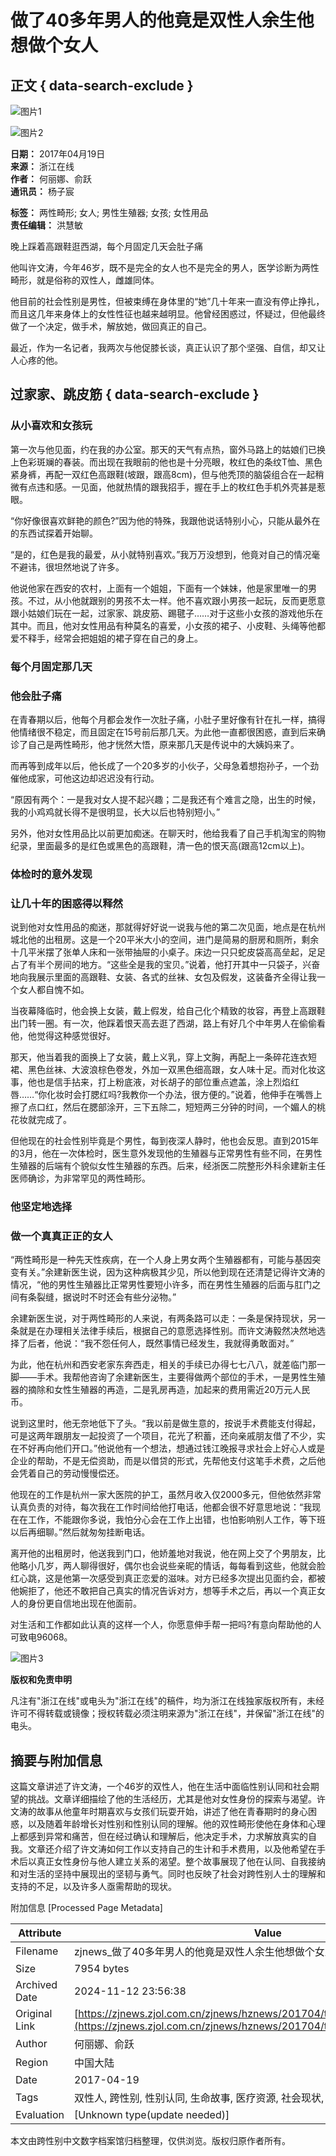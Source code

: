 # 做了40多年男人的他竟是双性人余生他想做个女人

## 正文 { data-search-exclude }


![图片1](../../../xnlm/zjxw_xl/zjxw_xltbtp/201703/W020170302540511352453.jpg)

![图片2](../../../xnlm/zjxw_xl/zjxw_xltbtp/201611/W020161114384562031905.jpg)

**日期：** 2017年04月19日  
**来源：** 浙江在线  
**作者：** 何丽娜、俞跃  
**通讯员：** 杨子宸

**标签：** 两性畸形; 女人; 男性生殖器; 女孩; 女性用品  
**责任编辑：** 洪慧敏

晚上踩着高跟鞋逛西湖，每个月固定几天会肚子痛

他叫许文涛，今年46岁，既不是完全的女人也不是完全的男人，医学诊断为两性畸形，就是俗称的双性人，雌雄同体。

他目前的社会性别是男性，但被束缚在身体里的“她”几十年来一直没有停止挣扎，而且这几年来身体上的女性性征也越来越明显。他曾经困惑过，怀疑过，但他最终做了一个决定，做手术，解放她，做回真正的自己。

最近，作为一名记者，我两次与他促膝长谈，真正认识了那个坚强、自信，却又让人心疼的他。

## 过家家、跳皮筋 { data-search-exclude }

### 从小喜欢和女孩玩

第一次与他见面，约在我的办公室。那天的天气有点热，窗外马路上的姑娘们已换上色彩斑斓的春装。而出现在我眼前的他也是十分亮眼，枚红色的条纹T恤、黑色紧身裤，再配一双红色高跟鞋(坡跟，跟高8cm)，但与他秃顶的脑袋组合在一起稍微有点违和感。一见面，他就热情的跟我招手，握在手上的枚红色手机外壳甚是惹眼。

“你好像很喜欢鲜艳的颜色?”因为他的特殊，我跟他说话特别小心，只能从最外在的东西试探着开始聊。

“是的，红色是我的最爱，从小就特别喜欢。”我万万没想到，他竟对自己的情况毫不避讳，很坦然地说了许多。

他说他家在西安的农村，上面有一个姐姐，下面有一个妹妹，他是家里唯一的男孩。不过，从小他就跟别的男孩不太一样。他不喜欢跟小男孩一起玩，反而更愿意跟小姑娘们玩在一起，过家家、跳皮筋、踢毽子……对于这些小女孩的游戏他乐在其中。而且，他对女性用品有种莫名的喜爱，小女孩的裙子、小皮鞋、头绳等他都爱不释手，经常会把姐姐的裙子穿在自己的身上。

### 每个月固定那几天

### 他会肚子痛

在青春期以后，他每个月都会发作一次肚子痛，小肚子里好像有针在扎一样，搞得他情绪很不稳定，而且固定在15号前后那几天。为此他一直都很困惑，直到后来确诊了自己是两性畸形，他才恍然大悟，原来那几天是传说中的大姨妈来了。

而再等到成年以后，他长成了一个20多岁的小伙子，父母急着想抱孙子，一个劲催他成家，可他这边却迟迟没有行动。

“原因有两个：一是我对女人提不起兴趣；二是我还有个难言之隐，出生的时候，我的小鸡鸡就长得不是很明显，长大以后也特别短小。”

另外，他对女性用品比以前更加痴迷。在聊天时，他给我看了自己手机淘宝的购物纪录，里面最多的是红色或黑色的高跟鞋，清一色的恨天高(跟高12cm以上)。

### 体检时的意外发现

### 让几十年的困惑得以释然

说到他对女性用品的痴迷，那就得好好说一说我与他的第二次见面，地点是在杭州城北他的出租房。这是一个20平米大小的空间，进门是简易的厨房和厕所，剩余十几平米摆了张单人床和一张带抽屉的小桌子。床边一只只蛇皮袋高高垒起，足足占了有半个房间的地方。“这些全是我的宝贝。”说着，他打开其中一只袋子，兴奋地向我展示里面的高跟鞋、女装、各式的丝袜、女包及假发，这装备齐全得让我一个女人都自愧不如。

当夜幕降临时，他会换上女装，戴上假发，给自己化个精致的妆容，再登上高跟鞋出门转一圈。有一次，他踩着恨天高去逛了西湖，路上有好几个中年男人在偷偷看他，他觉得这种感觉很好。

那天，他当着我的面换上了女装，戴上义乳，穿上文胸，再配上一条碎花连衣短裙、黑色丝袜、大波浪棕色卷发，外加一双黑色细高跟，女人味十足。而对化妆这事，他也是信手拈来，打上粉底液，对长胡子的部位重点遮盖，涂上烈焰红唇……“你化妆时会打腮红吗?我教你一个办法，很方便的。”说着，他伸手在嘴唇上擦了点口红，然后在腮部涂开，三下五除二，短短两三分钟的时间，一个媚人的桃花妆就完成了。

但他现在的社会性别毕竟是个男性，每到夜深人静时，他也会反思。直到2015年的3月，他在一次体检时，医生意外发现他的生殖器与正常男性有些不同，在男性生殖器的后端有个貌似女性生殖器的东西。后来，经浙医二院整形外科余建新主任医师确诊，为非常罕见的两性畸形。

### 他坚定地选择

### 做一个真真正正的女人

“两性畸形是一种先天性疾病，在一个人身上男女两个生殖器都有，可能与基因突变有关。”余建新医生说，因为这种病极其少见，所以他到现在还清楚记得许文涛的情况，“他的男性生殖器比正常男性要短小许多，而在男性生殖器的后面与肛门之间有条裂缝，据说时不时还会有些分泌物。”

余建新医生说，对于两性畸形的人来说，有两条路可以走：一条是保持现状，另一条就是在办理相关法律手续后，根据自己的意愿选择性别。而许文涛毅然决然地选择了后者，他说：“我不怨任何人，既然事情已经发生，我就得勇敢面对。”

为此，他在杭州和西安老家东奔西走，相关的手续已办得七七八八，就差临门那一脚——手术。我帮他咨询了余建新医生，主要得做两个部位的手术，一是男性生殖器的摘除和女性生殖器的再造，二是乳房再造，加起来的费用需近20万元人民币。

说到这里时，他无奈地低下了头。“我以前是做生意的，按说手术费能支付得起，可是这两年跟朋友一起投资了一个项目，花光了积蓄，还向亲戚朋友借了不少，实在不好再向他们开口。”他说他有一个想法，想通过钱江晚报寻求社会上好心人或是企业的帮助，不是无偿资助，而是以借贷的形式，先帮他支付这笔手术费，之后他会凭着自己的劳动慢慢偿还。

他现在的工作是杭州一家大医院的护工，虽然月收入仅2000多元，但他依然非常认真负责的对待，每次我在工作时间给他打电话，他都会很不好意思地说：“我现在在工作，不能跟你多说，我怕分心会在工作上出错，也怕影响别人工作，等下班以后再细聊。”然后就匆匆挂断电话。

离开他的出租房时，他送我到门口，他娇羞地对我说，他在网上交了个男朋友，比他略小几岁，两人聊得很好，偶尔也会说些亲昵的情话，每每看到这些，他就会脸红心跳，这是他第一次感受到真正恋爱的滋味。对方已经多次提出见面约会，都被他婉拒了，他还不敢把自己真实的情况告诉对方，想等手术之后，再以一个真正女人的身份更自信地出现在他面前。

对生活和工作都如此认真的这样一个人，你愿意伸手帮一把吗?有意向帮助他的人可致电96068。

![图片3](./W020170419257441048708.jpg)

**版权和免责申明**

凡注有"浙江在线"或电头为"浙江在线"的稿件，均为浙江在线独家版权所有，未经许可不得转载或镜像；授权转载必须注明来源为"浙江在线"，并保留"浙江在线"的电头。

## 摘要与附加信息

<!-- tcd_abstract -->
这篇文章讲述了许文涛，一个46岁的双性人，他在生活中面临性别认同和社会期望的挑战。文章详细描绘了他的生活经历，尤其是他对女性身份的探索与渴望。许文涛的故事从他童年时期喜欢与女孩们玩耍开始，讲述了他在青春期时的身心困惑，以及随着年龄增长对性别和性别认同的理解。他的双性畸形使他在身体和心理上都感到异常和痛苦，但在经过确认和理解后，他决定手术，力求解放真实的自我。文章还介绍了许文涛如何工作以支持自己的生计和手术费用，以及他希望在手术后以真正女性身份与他人建立关系的渴望。整个故事展现了他在认同、自我接纳和对生活的坚持中展现出的坚韧与勇气。同时也反映了社会对跨性别人士的理解和支持的不足，以及许多人亟需帮助的现状。
<!-- tcd_abstract_end -->

附加信息 [Processed Page Metadata]

| Attribute       | Value                                  |
|-----------------|----------------------------------------|
| Filename        | zjnews_做了40多年男人的他竟是双性人余生他想做个女人_-_浙江新闻.md                             |
| Size            | 7954 bytes                           |
| Archived Date   | 2024-11-12 23:56:38                             |
| Original Link   | [https://zjnews.zjol.com.cn/zjnews/hznews/201704/t20170419_3481080.shtml](https://zjnews.zjol.com.cn/zjnews/hznews/201704/t20170419_3481080.shtml)                       |
| Author          | 何丽娜、俞跃                               |
| Region          | 中国大陆                               |
| Date            | 2017-04-19                                 |
| Tags            | 双性人, 跨性别, 性别认同, 生命故事, 医疗资源, 社会现状, 女性身份, 情感经历                                 |
| Evaluation            | [Unknown type(update needed)]                                 |
<!-- tcd_table_end -->

本文由跨性别中文数字档案馆归档整理，仅供浏览。版权归原作者所有。
